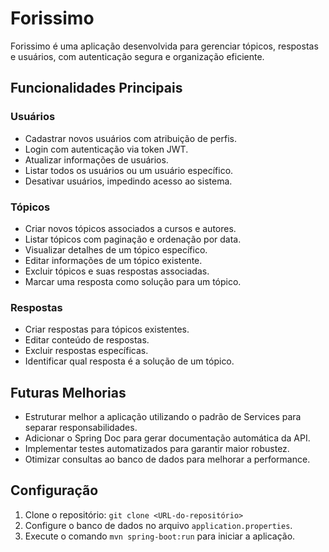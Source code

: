 <!DOCTYPE html>
<html lang="pt-BR">

<head>
    <meta charset="UTF-8">
    <meta name="viewport" content="width=device-width, initial-scale=1.0">
    
</head>

<body>
    <h1>Forissimo</h1>
    <p>Forissimo é uma aplicação desenvolvida para gerenciar tópicos, respostas e usuários, com autenticação segura e organização eficiente.</p>

<h2>Funcionalidades Principais</h2>
    <h3>Usuários</h3>
    <ul>
        <li>Cadastrar novos usuários com atribuição de perfis.</li>
        <li>Login com autenticação via token JWT.</li>
        <li>Atualizar informações de usuários.</li>
        <li>Listar todos os usuários ou um usuário específico.</li>
        <li>Desativar usuários, impedindo acesso ao sistema.</li>
    </ul>

<h3>Tópicos</h3>
    <ul>
        <li>Criar novos tópicos associados a cursos e autores.</li>
        <li>Listar tópicos com paginação e ordenação por data.</li>
        <li>Visualizar detalhes de um tópico específico.</li>
        <li>Editar informações de um tópico existente.</li>
        <li>Excluir tópicos e suas respostas associadas.</li>
        <li>Marcar uma resposta como solução para um tópico.</li>
    </ul>

<h3>Respostas</h3>
    <ul>
        <li>Criar respostas para tópicos existentes.</li>
        <li>Editar conteúdo de respostas.</li>
        <li>Excluir respostas específicas.</li>
        <li>Identificar qual resposta é a solução de um tópico.</li>
    </ul>

<h2>Futuras Melhorias</h2>
    <ul>
        <li>Estruturar melhor a aplicação utilizando o padrão de Services para separar responsabilidades.</li>
        <li>Adicionar o Spring Doc para gerar documentação automática da API.</li>
        <li>Implementar testes automatizados para garantir maior robustez.</li>
        <li>Otimizar consultas ao banco de dados para melhorar a performance.</li>
    </ul>

<h2>Configuração</h2>
    <ol>
        <li>Clone o repositório: <code>git clone &lt;URL-do-repositório&gt;</code></li>
        <li>Configure o banco de dados no arquivo <code>application.properties</code>.</li>
        <li>Execute o comando <code>mvn spring-boot:run</code> para iniciar a aplicação.</li>
    </ol>

</body>

</html>
